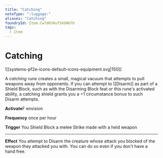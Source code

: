 ```yaml
---
title: "Catching"
noteType: ":luggage:"
aliases: "Catching"
foundryId: Item.Cw7dHJHufSkGNb7U
tags:
  - Item
---
```


# Catching
![[systems-pf2e-icons-default-icons-equipment.svg|150]]

A _catching rune_ creates a small, magical vacuum that attempts to pull weapons away from opponents. If you can attempt to [[Disarm]] as part of a Shield Block, such as with the Disarming Block feat or this rune's activated ability, a catching shield grants you a +1 circumstance bonus to such Disarm attempts.

**Activate**F envision

**Frequency** once per hour

**Trigger** You Shield Block a melee Strike made with a held weapon

* * *

**Effect** You attempt to Disarm the creature whose attack you blocked of the weapon they attacked you with. You can do so even if you don't have a hand free.
